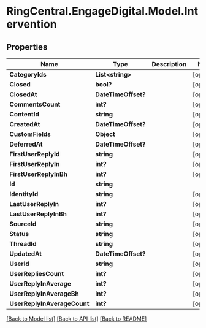 # RingCentral.EngageDigital.Model.Intervention
## Properties

Name | Type | Description | Notes
------------ | ------------- | ------------- | -------------
**CategoryIds** | **List&lt;string&gt;** |  | [optional] 
**Closed** | **bool?** |  | [optional] 
**ClosedAt** | **DateTimeOffset?** |  | [optional] 
**CommentsCount** | **int?** |  | [optional] 
**ContentId** | **string** |  | [optional] 
**CreatedAt** | **DateTimeOffset?** |  | [optional] 
**CustomFields** | **Object** |  | [optional] 
**DeferredAt** | **DateTimeOffset?** |  | [optional] 
**FirstUserReplyId** | **string** |  | [optional] 
**FirstUserReplyIn** | **int?** |  | [optional] 
**FirstUserReplyInBh** | **int?** |  | [optional] 
**Id** | **string** |  | 
**IdentityId** | **string** |  | [optional] 
**LastUserReplyIn** | **int?** |  | [optional] 
**LastUserReplyInBh** | **int?** |  | [optional] 
**SourceId** | **string** |  | [optional] 
**Status** | **string** |  | [optional] 
**ThreadId** | **string** |  | [optional] 
**UpdatedAt** | **DateTimeOffset?** |  | [optional] 
**UserId** | **string** |  | [optional] 
**UserRepliesCount** | **int?** |  | [optional] 
**UserReplyInAverage** | **int?** |  | [optional] 
**UserReplyInAverageBh** | **int?** |  | [optional] 
**UserReplyInAverageCount** | **int?** |  | [optional] 

[[Back to Model list]](../README.md#documentation-for-models) [[Back to API list]](../README.md#documentation-for-api-endpoints) [[Back to README]](../README.md)

